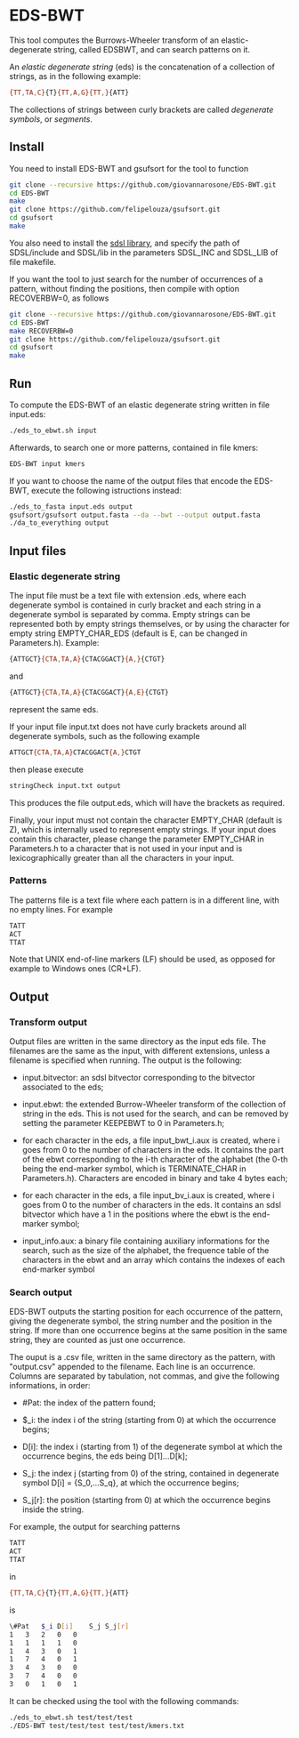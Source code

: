 # EDS-BWT
This tool computes the Burrows-Wheeler transform of an elastic-degenerate string, called EDSBWT, and can search patterns on it.

An *elastic degenerate string* (eds) is the concatenation of a collection of strings, as in the following example:

```sh
{TT,TA,C}{T}{TT,A,G}{TT,}{ATT}
```

The collections of strings between curly brackets are called *degenerate symbols*, or *segments*.


## Install

You need to install EDS-BWT and gsufsort for the tool to function
```sh
git clone --recursive https://github.com/giovannarosone/EDS-BWT.git 
cd EDS-BWT
make
git clone https://github.com/felipelouza/gsufsort.git
cd gsufsort
make
```

You also need to install the [sdsl library](https://github.com/simongog/sdsl-lite), and specify the path of SDSL/include and SDSL/lib in the parameters SDSL_INC and SDSL_LIB of file makefile.

If you want the tool to just search for the number of occurrences of a pattern, without finding the positions, then compile with option RECOVERBW=0, as follows
```sh
git clone --recursive https://github.com/giovannarosone/EDS-BWT.git 
cd EDS-BWT
make RECOVERBW=0
git clone https://github.com/felipelouza/gsufsort.git
cd gsufsort
make
```





## Run

To compute the EDS-BWT of an elastic degenerate string written in file input.eds:

```sh
./eds_to_ebwt.sh input
```

Afterwards, to search one or more patterns, contained in file kmers:
```sh
EDS-BWT input kmers
```


If you want to choose the name of the output files that encode the EDS-BWT, execute the following istructions instead:
```sh
./eds_to_fasta input.eds output
gsufsort/gsufsort output.fasta --da --bwt --output output.fasta
./da_to_everything output
```


## Input files

### Elastic degenerate string
The input file must be a text file with extension .eds, where each degenerate symbol is contained in curly bracket and each string in a degenerate symbol is separated by comma.
Empty strings can be represented both by empty strings themselves, or by using the character for empty string EMPTY_CHAR_EDS (default is E, can be changed in Parameters.h).
Example:

```sh
{ATTGCT}{CTA,TA,A}{CTACGGACT}{A,}{CTGT}
```
and
```sh
{ATTGCT}{CTA,TA,A}{CTACGGACT}{A,E}{CTGT}
```
represent the same eds.

If your input file input.txt does not have curly brackets around all degenerate symbols, such as the following example
```sh
ATTGCT{CTA,TA,A}CTACGGACT{A,}CTGT
```
then please execute
```sh
stringCheck input.txt output
```

This produces the file output.eds, which will have the brackets as required.


Finally, your input must not contain the character EMPTY_CHAR (default is Z), which is internally used to represent empty strings.
If your input does contain this character, please change the parameter EMPTY_CHAR in Parameters.h to a character that is not used in your input and is lexicographically greater than all the characters in your input. 

### Patterns

The patterns file is a text file where each pattern is in a different line, with no empty lines. For example

```sh
TATT
ACT
TTAT
```

Note that UNIX end-of-line markers (LF) should be used, as opposed for example to Windows ones (CR+LF).


## Output

### Transform output

Output files are written in the same directory as the input eds file. The filenames are the same as the input, with different extensions, unless a filename is specified when running. The output is the following:

- input.bitvector: an sdsl bitvector corresponding to the bitvector associated to the eds;

- input.ebwt: the extended Burrow-Wheeler transform of the collection of string in the eds. This is not used for the search, and can be removed by setting the parameter KEEPEBWT to 0 in Parameters.h;

- for each character in the eds, a file input_bwt_i.aux is created, where i goes from 0 to the number of characters in the eds. It contains the part of the ebwt corresponding to the i-th character of the alphabet (the 0-th being the end-marker symbol, which is TERMINATE_CHAR in Parameters.h). Characters are encoded in binary and take 4 bytes each;

- for each character in the eds, a file input_bv_i.aux is created, where i goes from 0 to the number of characters in the eds. It contains an sdsl bitvector which have a 1 in the positions where the ebwt is the end-marker symbol;

- input_info.aux: a binary file containing auxiliary informations for the search, such as the size of the alphabet, the frequence table of the characters in the ebwt and an array which contains the indexes of each end-marker symbol


### Search output

EDS-BWT outputs the starting position for each occurrence of the pattern, giving the degenerate symbol, the string number and the position in the string. If more than one occurrence begins at the same position in the same string, they are counted as just one occurrence.

The ouput is a .csv file, written in the same directory as the pattern, with "output.csv" appended to the filename.
Each line is an occurrence. Columns are separated by tabulation, not commas, and give the following informations, in order:

- \#Pat: the index of the pattern found;

- $_i: the index i of the string (starting from 0) at which the occurrence begins;

- D\[i\]: the index i (starting from 1) of the degenerate symbol at which the occurrence begins, the eds being D\[1\]...D\[k\];

- S_j: the index j (starting from 0) of the string, contained in degenerate symbol D\[i\] = {S_0,...S_q}, at which the occurrence begins;

- S_j\[r\]: the position (starting from 0) at which the occurrence begins inside the string.


For example, the output for searching patterns
```sh
TATT
ACT
TTAT
```

in
```sh
{TT,TA,C}{T}{TT,A,G}{TT,}{ATT}
```

is

```sh
\#Pat	$_i	D[i]	S_j	S_j[r]
1	3	2	0	0
1	1	1	1	0
1	4	3	0	1
1	7	4	0	1
3	4	3	0	0
3	7	4	0	0
3	0	1	0	1
```

It can be checked using the tool with the following commands:
```sh
./eds_to_ebwt.sh test/test/test
./EDS-BWT test/test/test test/test/kmers.txt
```



